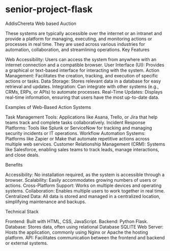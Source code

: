 # senior-project-flask


AddisChereta Web based Auction 

These systems are typically accessible over the internet or an intranet and provide a platform for managing, executing, and monitoring actions or processes in real time. They are used across various industries for automation, collaboration, and streamlining operations.
Key Features

Web Accessibility: Users can access the system from anywhere with an internet connection and a compatible browser.
User Interface (UI): Provides a graphical or text-based interface for interacting with the system.
Action Management: Facilitates the creation, tracking, and execution of specific actions or tasks.
Data Storage: Stores relevant data in a database for easy retrieval and updates.
Integration: Can integrate with other systems (e.g., CRMs, ERPs, or APIs) to automate processes.
Real-Time Updates: Displays real-time information, ensuring that users have the most up-to-date data.

Examples of Web-Based Action Systems

Task Management Tools: Applications like Asana, Trello, or Jira that help teams track and complete tasks collaboratively.
Incident Response Platforms: Tools like Splunk or ServiceNow for tracking and managing security incidents or IT operations.
Workflow Automation Systems: Platforms like Zapier or Make that automate repetitive actions across multiple web services.
Customer Relationship Management (CRM): Systems like Salesforce, enabling sales teams to track leads, manage interactions, and close deals.

Benefits

Accessibility: No installation required, as the system is accessible through a browser.
Scalability: Easily accommodates growing numbers of users or actions.
Cross-Platform Support: Works on multiple devices and operating systems.
Collaboration: Enables multiple users to work together in real time.
Centralized Data: All data is stored and managed in a centralized location, simplifying maintenance and backups.

Technical Stack

Frontend: Built with HTML, CSS, JavaScript.
Backend: Python Flask.
Database: Stores data, often using relational Database SQLITE
Web Server: Hosts the application, commonly using Nginx or Apache the hosting platform.
API: Facilitates communication between the frontend and backend or external systems.



